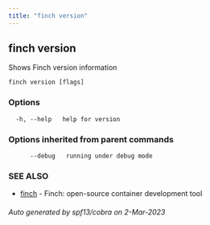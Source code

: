 ```yaml
---
title: "finch version"
---
```

## finch version

Shows Finch version information

```
finch version [flags]
```

### Options

```
  -h, --help   help for version
```

### Options inherited from parent commands

```
      --debug   running under debug mode
```

### SEE ALSO

* [finch](../finch/)	 - Finch: open-source container development tool

###### Auto generated by spf13/cobra on 2-Mar-2023
